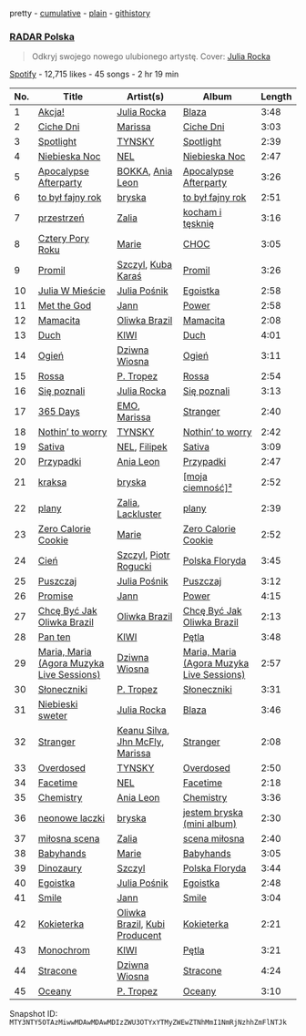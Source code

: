 pretty - [cumulative](/playlists/cumulative/37i9dQZF1DX1aXwAOtpwvU.md) - [plain](/playlists/plain/37i9dQZF1DX1aXwAOtpwvU) - [githistory](https://github.githistory.xyz/mackorone/spotify-playlist-archive/blob/main/playlists/plain/37i9dQZF1DX1aXwAOtpwvU)

### [RADAR Polska](https://open.spotify.com/playlist/37i9dQZF1DX1aXwAOtpwvU)

> Odkryj swojego nowego ulubionego artystę\. Cover: <a href="spotify:artist:3KK1cO0sCWl01U14rS7wwN">Julia Rocka</a>

[Spotify](https://open.spotify.com/user/spotify) - 12,715 likes - 45 songs - 2 hr 19 min

| No. | Title | Artist(s) | Album | Length |
|---|---|---|---|---|
| 1 | [Akcja!](https://open.spotify.com/track/6XAu1axKaG2yeUfkqpN9Jh) | [Julia Rocka](https://open.spotify.com/artist/3KK1cO0sCWl01U14rS7wwN) | [Blaza](https://open.spotify.com/album/0gw1Iu0Qy9i6ZClil2iHp9) | 3:48 |
| 2 | [Ciche Dni](https://open.spotify.com/track/3tRwIV2mOrh67QVVpZ26vW) | [Marissa](https://open.spotify.com/artist/7lRC2ICJeiCyz2wSU6BVkH) | [Ciche Dni](https://open.spotify.com/album/46niKxhrL48xktldiaVjzK) | 3:03 |
| 3 | [Spotlight](https://open.spotify.com/track/38PpCriX9SO5ueEoJeTbLN) | [TYNSKY](https://open.spotify.com/artist/31Sw8RRROaHLjst7yEXwZF) | [Spotlight](https://open.spotify.com/album/7FmvaMUnvgCE77Sr47GoZV) | 2:39 |
| 4 | [Niebieska Noc](https://open.spotify.com/track/5urPVqVx8tb3mUY8m9MLAo) | [NEL](https://open.spotify.com/artist/3gC2pjwYVTQdMuHUucgODF) | [Niebieska Noc](https://open.spotify.com/album/1DyTAOv7dXCE2WuawmUzVh) | 2:47 |
| 5 | [Apocalypse Afterparty](https://open.spotify.com/track/0NGEsbt7zMy31hwBBIN5RT) | [BOKKA](https://open.spotify.com/artist/6R2e6FSXY9vhgOulV08FO3), [Ania Leon](https://open.spotify.com/artist/43QBxtuscxneLyKYYEFfEu) | [Apocalypse Afterparty](https://open.spotify.com/album/7cc9Rcyd0L42aXdQF2v3QI) | 3:26 |
| 6 | [to był fajny rok](https://open.spotify.com/track/0bkvnHawQ97qJjSKZkaK1a) | [bryska](https://open.spotify.com/artist/5I8Y0U8doFLVCsSY88v4Vh) | [to był fajny rok](https://open.spotify.com/album/0wMngZrtJ0pC4Z73u61bu2) | 2:51 |
| 7 | [przestrzeń](https://open.spotify.com/track/7ljRVro7Gqa99RIb1c9J4A) | [Zalia](https://open.spotify.com/artist/3VKQYnCpM6ofG8QUmlnW6d) | [kocham i tęsknię](https://open.spotify.com/album/33fyS7gwoG2qo3dOkSzmZ2) | 3:16 |
| 8 | [Cztery Pory Roku](https://open.spotify.com/track/1Ie1oqzSIc7YVOG0Pa6qAI) | [Marie](https://open.spotify.com/artist/5o7Atiia4I0WLFuN2qAu6M) | [CHOC](https://open.spotify.com/album/3Zaf7f6IaqIBUKufLFuwRb) | 3:05 |
| 9 | [Promil](https://open.spotify.com/track/2V11pbwkbgi3gj2tei1zl7) | [Szczyl](https://open.spotify.com/artist/2L5NIiBRiidSecXHHTB1Hm), [Kuba Karaś](https://open.spotify.com/artist/39ycziDyXzRblGDq5L243I) | [Promil](https://open.spotify.com/album/1P0XxaPUVjqD9T8C7Km4qt) | 3:26 |
| 10 | [Julia W Mieście](https://open.spotify.com/track/6600DTr3sI2l9cJ2NaSJdR) | [Julia Pośnik](https://open.spotify.com/artist/4fCtCAiaIqqRuUiSjIYPMX) | [Egoistka](https://open.spotify.com/album/1vqw57hP2TAOSG3jnZpQWV) | 2:58 |
| 11 | [Met the God](https://open.spotify.com/track/2ZsDOLES3F0RdAKY4xC7tF) | [Jann](https://open.spotify.com/artist/61mjebytLODtxAOS9ULCmb) | [Power](https://open.spotify.com/album/05sLsId1SGFrPDJFf09rrS) | 2:58 |
| 12 | [Mamacita](https://open.spotify.com/track/7pEwr3iyJdZis2Fh0ILG7l) | [Oliwka Brazil](https://open.spotify.com/artist/7HhC70MoKQYjd2lnF5Znhs) | [Mamacita](https://open.spotify.com/album/6zmv8HnUVGnYcEEPdkDGOK) | 2:08 |
| 13 | [Duch](https://open.spotify.com/track/6YHsgC9zWTgjuqVgc1IIH5) | [KIWI](https://open.spotify.com/artist/6VQUyaRqUl5BCTJS0cCEki) | [Duch](https://open.spotify.com/album/2AU8LM1soAwmbearqrb60K) | 4:01 |
| 14 | [Ogień](https://open.spotify.com/track/1bZG6SFJ3OLbyhFVcFe5xJ) | [Dziwna Wiosna](https://open.spotify.com/artist/2tAn2eNFnu7gP3mTdQE3ML) | [Ogień](https://open.spotify.com/album/62TmwYrQb4pZp6HVLSe6f8) | 3:11 |
| 15 | [Rossa](https://open.spotify.com/track/2eOAf2wRndC9cYZPfwdDtU) | [P\. Tropez](https://open.spotify.com/artist/73WmoKfPsHU8sSCoRx2v2J) | [Rossa](https://open.spotify.com/album/2hEQuIoHJYKqr5DRlktH2M) | 2:54 |
| 16 | [Się poznali](https://open.spotify.com/track/55vYFMLlZfoX7pPXT0Hzza) | [Julia Rocka](https://open.spotify.com/artist/3KK1cO0sCWl01U14rS7wwN) | [Się poznali](https://open.spotify.com/album/6VDSUr36e7KSLRIc2vIY2K) | 3:13 |
| 17 | [365 Days](https://open.spotify.com/track/6YITon2rsFDlRrZilwMsRN) | [EMO](https://open.spotify.com/artist/0ORYVI6HcOBBPflrE4EcQM), [Marissa](https://open.spotify.com/artist/7lRC2ICJeiCyz2wSU6BVkH) | [Stranger](https://open.spotify.com/album/0pYOYlG5oTgvs77V6W094U) | 2:40 |
| 18 | [Nothin’ to worry](https://open.spotify.com/track/2r9c6RIWi7elZWGDxQZC0n) | [TYNSKY](https://open.spotify.com/artist/31Sw8RRROaHLjst7yEXwZF) | [Nothin’ to worry](https://open.spotify.com/album/1jnB1ZnjhNLSv6EZii6iRv) | 2:42 |
| 19 | [Sativa](https://open.spotify.com/track/5lxG78ZXyQnRmowBAl7d4B) | [NEL](https://open.spotify.com/artist/3gC2pjwYVTQdMuHUucgODF), [Filipek](https://open.spotify.com/artist/5hqRsNHDZH1jHzI9LgxFRZ) | [Sativa](https://open.spotify.com/album/6LynwZYCuQUNZhLFCCziL2) | 3:09 |
| 20 | [Przypadki](https://open.spotify.com/track/0Hw93iLjJaJct0bEcdkWx2) | [Ania Leon](https://open.spotify.com/artist/43QBxtuscxneLyKYYEFfEu) | [Przypadki](https://open.spotify.com/album/3qUpOm5ZbZn6klgKk438VU) | 2:47 |
| 21 | [kraksa](https://open.spotify.com/track/5NHrQlml5DG2JIYsIS1pMY) | [bryska](https://open.spotify.com/artist/5I8Y0U8doFLVCsSY88v4Vh) | [\[moja ciemność\]²](https://open.spotify.com/album/2Lw0wggQKFlULJY32KpPMa) | 2:52 |
| 22 | [plany](https://open.spotify.com/track/0K5Cr8OvLVvhG87CsSjZsM) | [Zalia](https://open.spotify.com/artist/3VKQYnCpM6ofG8QUmlnW6d), [Lackluster](https://open.spotify.com/artist/4pRNijkEptvEeyfVWSfOaY) | [plany](https://open.spotify.com/album/0cxuO8WpinhRMKElDqUtfR) | 2:39 |
| 23 | [Zero Calorie Cookie](https://open.spotify.com/track/2aItJ1oeMxElBTGhGc2nGf) | [Marie](https://open.spotify.com/artist/5o7Atiia4I0WLFuN2qAu6M) | [Zero Calorie Cookie](https://open.spotify.com/album/1oafWfr6hOnwcGAkrRI63K) | 2:52 |
| 24 | [Cień](https://open.spotify.com/track/3pGMwn9bZhaFNFOp8efhZ7) | [Szczyl](https://open.spotify.com/artist/2L5NIiBRiidSecXHHTB1Hm), [Piotr Rogucki](https://open.spotify.com/artist/6gG1FOW5CoylM7858JYboD) | [Polska Floryda](https://open.spotify.com/album/76Tg6vW5sCt2x6vLawvHsc) | 3:45 |
| 25 | [Puszczaj](https://open.spotify.com/track/3pGuVG2rKFSKWuqtKahAS1) | [Julia Pośnik](https://open.spotify.com/artist/4fCtCAiaIqqRuUiSjIYPMX) | [Puszczaj](https://open.spotify.com/album/4Mixg1QO20t9cPuoDip5Hq) | 3:12 |
| 26 | [Promise](https://open.spotify.com/track/3keO1p1cfYkxgNGTIjAbMv) | [Jann](https://open.spotify.com/artist/61mjebytLODtxAOS9ULCmb) | [Power](https://open.spotify.com/album/05sLsId1SGFrPDJFf09rrS) | 4:15 |
| 27 | [Chcę Być Jak Oliwka Brazil](https://open.spotify.com/track/76jCSzHssCZuaQ1rEyi8Df) | [Oliwka Brazil](https://open.spotify.com/artist/7HhC70MoKQYjd2lnF5Znhs) | [Chcę Być Jak Oliwka Brazil](https://open.spotify.com/album/6baYZ2q3O6NqAjB6FZ0lhX) | 2:13 |
| 28 | [Pan ten](https://open.spotify.com/track/1LdeDUCyrxAIoSzfbqyElX) | [KIWI](https://open.spotify.com/artist/6VQUyaRqUl5BCTJS0cCEki) | [Pętla](https://open.spotify.com/album/5XUJwC1TtVT7xm3Qjtev4I) | 3:48 |
| 29 | [Maria, Maria \(Agora Muzyka Live Sessions\)](https://open.spotify.com/track/6OtpTU9SgpVZbiYBEqkzLD) | [Dziwna Wiosna](https://open.spotify.com/artist/2tAn2eNFnu7gP3mTdQE3ML) | [Maria, Maria \(Agora Muzyka Live Sessions\)](https://open.spotify.com/album/1sC0Ds8LKQaQFlCJLS9dIs) | 2:57 |
| 30 | [Słoneczniki](https://open.spotify.com/track/2ila27UsX8EzLvTy6CcOAE) | [P\. Tropez](https://open.spotify.com/artist/73WmoKfPsHU8sSCoRx2v2J) | [Słoneczniki](https://open.spotify.com/album/0udfrdwqGWI0kWUJ7YtxOk) | 3:31 |
| 31 | [Niebieski sweter](https://open.spotify.com/track/28JkH7zChrtA1EWKZsIA2V) | [Julia Rocka](https://open.spotify.com/artist/3KK1cO0sCWl01U14rS7wwN) | [Blaza](https://open.spotify.com/album/0gw1Iu0Qy9i6ZClil2iHp9) | 3:46 |
| 32 | [Stranger](https://open.spotify.com/track/6HsP8AwuSVliAtYXr93br0) | [Keanu Silva](https://open.spotify.com/artist/1zLMhO4zzzxt5PMV4wMS3y), [Jhn McFly](https://open.spotify.com/artist/7zznl279cpu0bbWfEjBq5c), [Marissa](https://open.spotify.com/artist/7lRC2ICJeiCyz2wSU6BVkH) | [Stranger](https://open.spotify.com/album/1SYD9U5ySpahn116MFUxby) | 2:08 |
| 33 | [Overdosed](https://open.spotify.com/track/0CpY0Y6slxHrBKzcxIVEDc) | [TYNSKY](https://open.spotify.com/artist/31Sw8RRROaHLjst7yEXwZF) | [Overdosed](https://open.spotify.com/album/3kre8DZWDZZX9ODlxPwUDr) | 2:50 |
| 34 | [Facetime](https://open.spotify.com/track/4GODMnu9X4jmPWFx6Dc0K1) | [NEL](https://open.spotify.com/artist/3gC2pjwYVTQdMuHUucgODF) | [Facetime](https://open.spotify.com/album/1cYgJN1fXanHfUgm9ajCJQ) | 2:18 |
| 35 | [Chemistry](https://open.spotify.com/track/7yw4MSh68mhXs1bIlWkE2G) | [Ania Leon](https://open.spotify.com/artist/43QBxtuscxneLyKYYEFfEu) | [Chemistry](https://open.spotify.com/album/6LcvpXRe8CBUuQW1oBPJsX) | 3:36 |
| 36 | [neonowe laczki](https://open.spotify.com/track/6iNm8Px8IQwiFRfFlARt80) | [bryska](https://open.spotify.com/artist/5I8Y0U8doFLVCsSY88v4Vh) | [jestem bryska \(mini album\)](https://open.spotify.com/album/694sraSss3PDwTtbnn0U8N) | 2:30 |
| 37 | [miłosna scena](https://open.spotify.com/track/3TWDGvhUQfuIWT2egjQVo8) | [Zalia](https://open.spotify.com/artist/3VKQYnCpM6ofG8QUmlnW6d) | [scena miłosna](https://open.spotify.com/album/5eZ5nQdawYp1a1qLQZHytf) | 2:40 |
| 38 | [Babyhands](https://open.spotify.com/track/3QbXgoghUm9v3zKjDL2xQp) | [Marie](https://open.spotify.com/artist/5o7Atiia4I0WLFuN2qAu6M) | [Babyhands](https://open.spotify.com/album/1XJ7Jfjf0x5ATOG4buoyz4) | 3:05 |
| 39 | [Dinozaury](https://open.spotify.com/track/5XAFPMqtAlO4uKKAwgdw7z) | [Szczyl](https://open.spotify.com/artist/2L5NIiBRiidSecXHHTB1Hm) | [Polska Floryda](https://open.spotify.com/album/76Tg6vW5sCt2x6vLawvHsc) | 3:44 |
| 40 | [Egoistka](https://open.spotify.com/track/5qVME9yp5IFWYfK2n3irxL) | [Julia Pośnik](https://open.spotify.com/artist/4fCtCAiaIqqRuUiSjIYPMX) | [Egoistka](https://open.spotify.com/album/0Liumm2scg9ecS9Gqnva96) | 2:48 |
| 41 | [Smile](https://open.spotify.com/track/2ApL6VOKSrkgQpReK9CNSo) | [Jann](https://open.spotify.com/artist/61mjebytLODtxAOS9ULCmb) | [Smile](https://open.spotify.com/album/0mdge9D2gBA10epxNEXjLS) | 3:04 |
| 42 | [Kokieterka](https://open.spotify.com/track/0yqCYvPXP2p6Uh9vKhkq7P) | [Oliwka Brazil](https://open.spotify.com/artist/7HhC70MoKQYjd2lnF5Znhs), [Kubi Producent](https://open.spotify.com/artist/0WDJa0qnagyOnMaiD26wht) | [Kokieterka](https://open.spotify.com/album/27kx8IlI2tZ5yu6UDx3DES) | 2:21 |
| 43 | [Monochrom](https://open.spotify.com/track/2Nf7wnojAkwkyE4vNjGIZl) | [KIWI](https://open.spotify.com/artist/6VQUyaRqUl5BCTJS0cCEki) | [Pętla](https://open.spotify.com/album/5XUJwC1TtVT7xm3Qjtev4I) | 3:21 |
| 44 | [Stracone](https://open.spotify.com/track/4JvfItaC78WeKsBPOuSGzh) | [Dziwna Wiosna](https://open.spotify.com/artist/2tAn2eNFnu7gP3mTdQE3ML) | [Stracone](https://open.spotify.com/album/0U3Tdmx3mIhvaXYNPmk8tg) | 4:24 |
| 45 | [Oceany](https://open.spotify.com/track/30UVmRMUluX69S9OwuCdsv) | [P\. Tropez](https://open.spotify.com/artist/73WmoKfPsHU8sSCoRx2v2J) | [Oceany](https://open.spotify.com/album/0KEVljxnak0oVwBpKaNODK) | 3:10 |

Snapshot ID: `MTY3NTY5OTAzMiwwMDAwMDAwMDIzZWU3OTYxYTMyZWEwZTNhMmI1NmRjNzhhZmFlNTJk`
